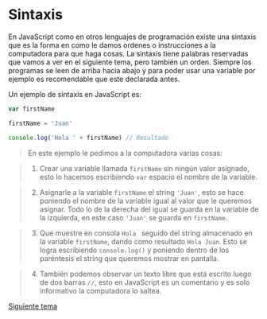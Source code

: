 # Sintaxis

En JavaScript como en otros lenguajes de programación existe una sintaxis que es la forma en como le damos ordenes o instrucciones a la computadora para que haga cosas. La sintaxis tiene palabras reservadas que vamos a ver en el siguiente tema, pero también un orden. Siempre los programas se leen de arriba hacia abajo y para poder usar una variable por ejemplo es recomendable que este declarada antes.

Un ejemplo de sintaxis en JavaScript es:

```js
var firstName

firstName = 'Juan'

console.log('Hola ' + firstName) // Resultado
```

> En este ejemplo le pedimos a la computadora varias cosas:

> 1. Crear una variable llamada `firstName` sin ningún valor asignado, esto lo hacemos escribiendo `var` espacio el nombre de la variable.

> 2. Asignarle a la variable `firstName` el string `'Juan'`, esto se hace poniendo el nombre de la variable igual al valor que le queremos asignar. Todo lo de la derecha del igual se guarda en la variable de la izquierda, en este caso `'Juan'` se guarda en `firstName`.

> 3. Que muestre en consola `Hola ` seguido del string almacenado en la variable `firstName`, dando como resultado `Hola Juan`. Esto se logra escribiendo `console.log()` y poniendo dentro de los paréntesis el string que queremos mostrar en pantalla.

> 4. También podemos observar un texto libre que está escrito luego de dos barras `//`, esto en JavaScript es un comentario y es solo informativo la computadora lo saltea.

[Siguiente tema](01_02_palabras_reservadas.md)